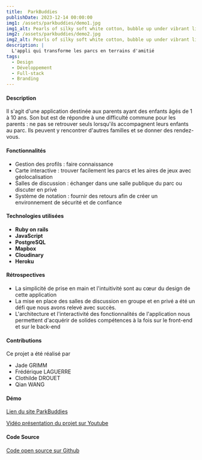 ```yaml
---
title:  ParkBuddies
publishDate: 2023-12-14 00:00:00
img1: /assets/parkbuddies/demo1.jpg
img1_alt: Pearls of silky soft white cotton, bubble up under vibrant lighting
img2: /assets/parkbuddies/demo2.jpg
img2_alt: Pearls of silky soft white cotton, bubble up under vibrant lighting
description: |
  L'appli qui transforme les parcs en terrains d'amitié
tags:
  - Design
  - Développement
  - Full-stack
  - Branding
---
```


#### Description

Il s'agit d'une application destinée aux parents ayant des enfants âgés de 1 à 10 ans. Son but est de répondre à une difficulté commune pour les parents : ne pas se retrouver seuls lorsqu'ils accompagnent leurs enfants au parc. Ils peuvent y rencontrer d'autres familles et se donner des rendez-vous.

#### Fonctionnalités

- Gestion des profils : faire connaissance
- Carte interactive : trouver facilement les parcs et les aires de jeux avec géolocalisation
- Salles de discussion : échanger dans une salle publique du parc ou discuter en privé
- Système de notation : fournir des retours afin de créer un environnement de sécurité et de confiance

#### Technologies utilisées

- **Ruby on rails**
- **JavaScript**
- **PostgreSQL**
- **Mapbox**
- **Cloudinary**
- **Heroku**

#### Rétrospectives

- La simplicité de prise en main et l'intuitivité sont au cœur du design de cette application
- La mise en place des salles de discussion en groupe et en privé a été un défi que nous avons relevé avec succès.
- L'architecture et l'interactivité des fonctionnalités de l'application nous permettent d'acquérir de solides compétences à la fois sur le front-end et sur le back-end

#### Contributions
 Ce projet a été réalisé par
- Jade GRIMM
- Frédérique LAGUERRE
- Clothilde DROUET
- Qian WANG

#### Démo

<a href="https://parkbuddies-2e1117193c89.herokuapp.com/" target="_blank">Lien du site ParkBuddies</a>

<a href="https://www.youtube.com/watch?v=a4fF_FOOBnE&ab_channel=LeWagon" target="_blank">Vidéo présentation du projet sur Youtube</a>

#### Code Source

<a href="https://github.com/Humanidealife/ParkBuddies" target="_blank">Code open source sur Github</a>
